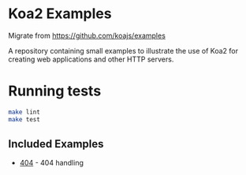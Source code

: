 # Koa2 Examples

Migrate from https://github.com/koajs/examples

  A repository containing small examples to illustrate the use of Koa2
  for creating web applications and other HTTP servers.
  
# Running tests

```bash
make lint
make test
```

## Included Examples

 - [404](404) - 404 handling
